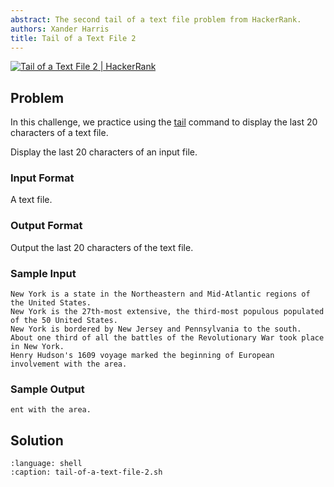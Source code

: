 ```yaml
---
abstract: The second tail of a text file problem from HackerRank.
authors: Xander Harris
title: Tail of a Text File 2
---
```


[![Tail of a Text File 2 | HackerRank](https://img.shields.io/badge/Tail%20of%20a%20Text%20File%202-green?style=for-the-badge&logo=hackerrank&label=HackerRank)](https://www.hackerrank.com/challenges/text-processing-tail-2/)

## Problem

In this challenge, we practice using the [tail](https://www.mankier.com/1/tail)
command to display the last $20$ characters of a text file.

Display the last $20$ characters of an input file.

### Input Format

A text file.

### Output Format

Output the last $20$ characters of the text file.

### Sample Input

```{card} Sample Input
New York is a state in the Northeastern and Mid-Atlantic regions of the United States.
New York is the 27th-most extensive, the third-most populous populated of the 50 United States.
New York is bordered by New Jersey and Pennsylvania to the south.
About one third of all the battles of the Revolutionary War took place in New York.
Henry Hudson's 1609 voyage marked the beginning of European involvement with the area.
```

### Sample Output

```{card} Sample Output
ent with the area.
```

## Solution

```{literalinclude} tail-of-a-text-file-2.sh
:language: shell
:caption: tail-of-a-text-file-2.sh
```

```{index} text; last 20 characters
```
